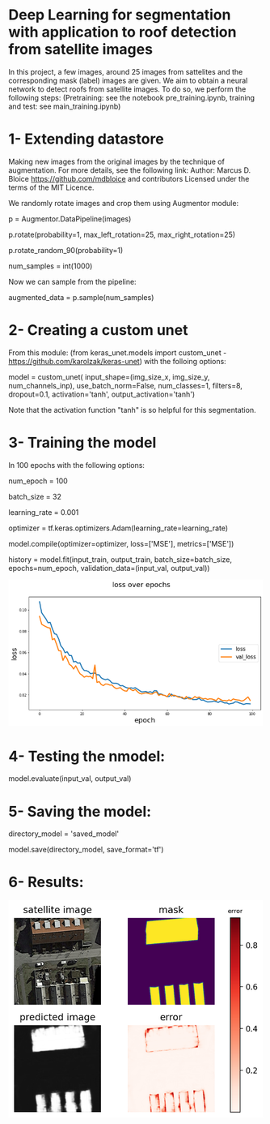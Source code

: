 # Deep Learning for segmentation with application to roof detection from satellite images

In this project, a few images, around 25 images from sattelites and the corresponding mask (label) images are given. We aim to obtain a neural network to detect roofs from satellite images. To do so, we perform the following steps: (Pretraining: see the notebook pre_training.ipynb, training and test: see main_training.ipynb)

# 1- Extending datastore

Making new images from the original images by the technique of augmentation. For more details, see the following link:
Author: Marcus D. Bloice <https://github.com/mdbloice> and contributors
Licensed under the terms of the MIT Licence.

We randomly rotate images and crop them using Augmentor module:

p = Augmentor.DataPipeline(images)

p.rotate(probability=1, max_left_rotation=25, max_right_rotation=25)

p.rotate_random_90(probability=1)

num_samples = int(1000)

Now we can sample from the pipeline:

augmented_data = p.sample(num_samples)

# 2- Creating a custom unet 

From this module: (from keras_unet.models import custom_unet - https://github.com/karolzak/keras-unet) with the folloing options:

model = custom_unet(
    input_shape=(img_size_x, img_size_y, num_channels_inp),
    use_batch_norm=False,
    num_classes=1,
    filters=8,
    dropout=0.1,
    activation='tanh',
    output_activation='tanh')

Note that the activation function "tanh" is so helpful for this segmentation.  

# 3- Training the model

In 100 epochs with the following options:

num_epoch = 100

batch_size = 32

learning_rate = 0.001

optimizer = tf.keras.optimizers.Adam(learning_rate=learning_rate)

model.compile(optimizer=optimizer, loss=['MSE'], metrics=['MSE'])

history = model.fit(input_train, output_train, batch_size=batch_size, epochs=num_epoch,
 validation_data=(input_val, output_val))
 
 ![alt text](https://github.com/khorrami1/Deep-Learning-for-segmentation-with-application-to-roof-detection-from-satellite-images/blob/main/loss_epoch.png)
 
# 4- Testing the nmodel: 

model.evaluate(input_val, output_val)

# 5- Saving the model:
directory_model = 'saved_model'

model.save(directory_model, save_format='tf')

# 6- Results:

![alt text](https://github.com/khorrami1/Deep-Learning-for-segmentation-with-application-to-roof-detection-from-satellite-images/blob/main/result.png)

